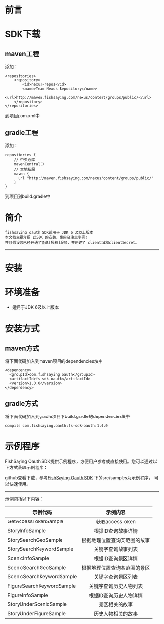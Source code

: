 前言
=

SDK下载
===
maven工程
----
添加：
```
<repositories>
	<repository>
		<id>nexus-repos</id>
		<name>Team Nexus Repository</name>
		<url>http://maven.fishsaying.com/nexus/content/groups/public/</url>
	</repository>
</repositories>
```
到项目pom.xml中

gradle工程
----
添加：
```
repositories {
	// 中央仓库
	mavenCentral()
	// 本地私服
    maven {
      url "http://maven.fishsaying.com/nexus/content/groups/public/"
    }
}
```
到项目到build.gradle中 

简介
===

```
fishsaying oauth SDK适用于 JDK 6 及以上版本
本文档主要介绍 此SDK 的安装、使用及注意事项；
并且假设您已经开通了鱼说[授权]服务，并创建了 clientId和clientSecret。
```
-----

安装
=

环境准备
===
 * 适用于JDK 6及以上版本

安装方式
===
maven方式
---
将下面代码加入到maven项目的dependencies块中

```
<dependency>
  <groupId>com.fishsaying.oauth</groupId>
  <artifactId>fs-sdk-oauth</artifactId>
  <version>1.0.0</version>
</dependency>
```    

gradle方式
---
将下面代码加入到gradle项目下build.gradle的dependencies块中

```
compile com.fishsaying.oauth:fs-sdk-oauth:1.0.0
```

示例程序
===

FishSaying Oauth SDK提供示例程序，方便用户参考或直接使用。您可以通过以下方式获取示例程序：

github查看下载，参考[FishSaying Oauth SDK](https://github.com/fishsaying/openapi) 下的src/samples为示例程序，
可以快速使用。

-----
示例包括以下内容：

| 示例代码       |   示例内容     | 
| ------------- |:-------------:|
| GetAccessTokenSample| 获取accessToken|
| StoryInfoSample     | 根据ID查询故事详情|
| StorySearchGeoSample| 根据地理位置查询某范围的故事|
| StorySearchKeywordSample|关键字查询故事列表|
| ScenicInfoSample     | 根据ID查询景区详情|
| ScenicSearchGeoSample| 根据地理位置查询某范围的景区|
| ScenicSearchKeywordSample|关键字查询景区列表|
| FigureSearchKeywordSample|关键字查询历史人物列表|
| FigureInfoSample     | 根据ID查询历史人物详情|
| StoryUnderScenicSample|景区相关的故事|
| StoryUnderFigureSample|历史人物相关的故事|

